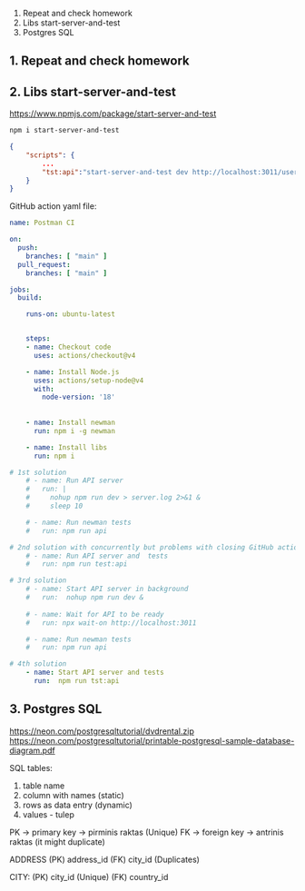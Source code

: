 1. Repeat and check homework
2. Libs start-server-and-test
3. Postgres SQL


## 1. Repeat and check homework


## 2. Libs start-server-and-test

https://www.npmjs.com/package/start-server-and-test

```bash
npm i start-server-and-test
```

```json
{
    "scripts": {
        ...
        "tst:api":"start-server-and-test dev http://localhost:3011/users api"
    }
}

```

GitHub action yaml file:
```yml
name: Postman CI

on:
  push:
    branches: [ "main" ]
  pull_request:
    branches: [ "main" ]

jobs:
  build:

    runs-on: ubuntu-latest


    steps:
    - name: Checkout code
      uses: actions/checkout@v4

    - name: Install Node.js 
      uses: actions/setup-node@v4
      with:
        node-version: '18'
        
    
    - name: Install newman
      run: npm i -g newman

    - name: Install libs
      run: npm i

# 1st solution
    # - name: Run API server
    #   run: |
    #     nohup npm run dev > server.log 2>&1 &
    #     sleep 10

    # - name: Run newman tests
    #   run: npm run api

# 2nd solution with concurrently but problems with closing GitHub actions
    # - name: Run API server and  tests
    #   run: npm run test:api

# 3rd solution
    # - name: Start API server in background
    #   run:  nohup npm run dev &
      
    # - name: Wait for API to be ready
    #   run: npx wait-on http://localhost:3011

    # - name: Run newman tests
    #   run: npm run api

# 4th solution
    - name: Start API server and tests
      run:  npm run tst:api
```

## 3. Postgres SQL

https://neon.com/postgresqltutorial/dvdrental.zip   
https://neon.com/postgresqltutorial/printable-postgresql-sample-database-diagram.pdf  

SQL tables:
1. table name
2. column with names (static)
3. rows as data entry (dynamic)
4. values - tulep

PK -> primary key -> pirminis raktas (Unique)
FK -> foreign key -> antrinis raktas (it might duplicate)

ADDRESS
(PK) address_id
(FK) city_id (Duplicates)

CITY:
(PK) city_id (Unique)
(FK) country_id


